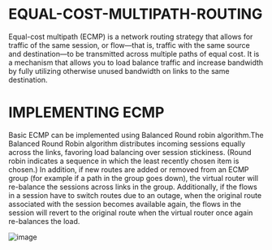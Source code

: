 # EQUAL-COST-MULTIPATH-ROUTING
Equal-cost multipath (ECMP) is a network routing strategy that allows for traffic of the same session, or flow—that is, traffic with the same source and destination—to be transmitted across multiple paths of equal cost. It is a mechanism that allows you to load balance traffic and increase bandwidth by fully utilizing otherwise unused bandwidth on links to the same destination.

# IMPLEMENTING ECMP
Basic ECMP can be implemented using Balanced Round robin algorithm.The Balanced Round Robin algorithm distributes incoming sessions equally across the links, favoring load balancing over session stickiness. (Round robin indicates a sequence in which the least recently chosen item is chosen.) In addition, if new routes are added or removed from an ECMP group (for example if a path in the group goes down), the virtual router will re-balance the sessions across links in the group. Additionally, if the flows in a session have to switch routes due to an outage, when the original route associated with the session becomes available again, the flows in the session will revert to the original route when the virtual router once again re-balances the load.

![image](https://user-images.githubusercontent.com/90191497/150070661-ab1fe242-dfba-4f86-8fbb-e5b43c923213.png)
